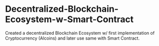 # Decentralized-Blockchain-Ecosystem-w-Smart-Contract
Created a decentralized Blockchain Ecosystem w/ first implementation of Cryptocurrency (Alcoins) and later use same with Smart Contract.
